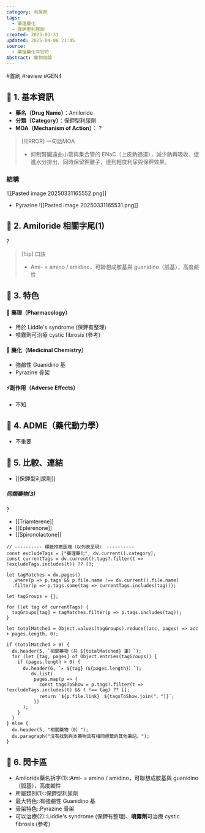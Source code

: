```yaml
---
category: 利尿劑
tags:
  - 藥理藥化
  - 保鉀型利尿劑
created: 2025-03-31
updated: 2025-04-06 21:45
source:
  - 藥理藥化平安符
Abstract: 藥物個論
---
```


#首刷 #review #GEN4


## 🔹 1. 基本資訊
- **藥名（Drug Name）**：Amiloride
- **分類（Category）**：保鉀型利尿劑
- **MOA（Mechanism of Action）**：
?
> [!ERROR] 一句話MOA
> - 抑制腎臟遠曲小管與集合管的 ENaC（上皮鈉通道），減少鈉再吸收、促進水分排出，同時保留鉀離子，達到輕度利尿與保鉀效果。


### 結構
![[Pasted image 20250331165552.png]]
- Pyrazine
![[Pasted image 20250331165531.png]]


## 🔹 2. Amiloride 相關字尾(1)
?
> [!tip] 口訣
> - Ami- = amino / amidino，可聯想成胺基與  guanidino（胍基），高度鹼性

## 🔹 3. 特色
#### 🧪 藥理（Pharmacology）
- 用於 Liddle's syndrome (保鉀有整理)
- 噴霧劑可治療 cystic fibrosis (參考)


#### 🧬 藥化（Medicinal Chemistry）
- 強鹼性 Guanidino 基
- Pyrazine 骨架



#### ⚡副作用（Adverse Effects）

- 不知


## 🔹 4. ADME（藥代動力學）
 - 不重要
## 🔹 5. 比較、連結

- [[保鉀型利尿劑]]

##### 同類藥物(3)
?
- [[Triamterene]]
- [[Eplerenone]]
- [[Spironolactone]] <!--SR:!2025-04-09,3,250-->





```dataviewjs
// ---------- 標籤推薦區塊（以列表呈現） ----------
const excludeTags = ["藥理藥化", dv.current().category];
const currentTags = dv.current().tags?.filter(t => !excludeTags.includes(t)) ?? [];

let tagMatches = dv.pages()
  .where(p => p.tags && p.file.name !== dv.current().file.name)
  .filter(p => p.tags.some(tag => currentTags.includes(tag)));

let tagGroups = {};

for (let tag of currentTags) {
  tagGroups[tag] = tagMatches.filter(p => p.tags.includes(tag));
}

let totalMatched = Object.values(tagGroups).reduce((acc, pages) => acc + pages.length, 0);

if (totalMatched > 0) {
  dv.header(5, `相關藥物（共 ${totalMatched} 筆）`);
  for (let [tag, pages] of Object.entries(tagGroups)) {
    if (pages.length > 0) {
      dv.header(6, `▸ ${tag}（${pages.length}）`);
		 dv.list(
		  pages.map(p => {
		    const tagsToShow = p.tags?.filter(t => !excludeTags.includes(t) && t !== tag) ?? [];
		    return `${p.file.link}　${tagsToShow.join("、")}`;
		  })
      );
    }
  }
} else {
  dv.header(5, "相關藥物（0）");
  dv.paragraph("沒有找到與本藥物具有相同標籤的其他筆記。");
}

```


## 🔹 6. 閃卡區

- Amiloride藥名拆字(1)::Ami- = amino / amidino，可聯想成胺基與  guanidino（胍基），高度鹼性 <!--SR:!2025-04-10,4,270-->
- 所屬類別(1)::保鉀型利尿劑
- 最大特色::有強鹼性 Guanidino 基
- 骨架特色::Pyrazine 骨架
- 可以治療(2)::Liddle's syndrome (保鉀有整理)、**噴霧劑**可治療 cystic fibrosis (參考)
